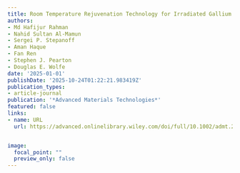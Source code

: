 ```yaml
---
title: Room Temperature Rejuvenation Technology for Irradiated Gallium Nitride Transistors
authors:
- Md Hafijur Rahman
- Nahid Sultan Al-Mamun
- Sergei P. Stepanoff
- Aman Haque
- Fan Ren
- Stephen J. Pearton
- Douglas E. Wolfe
date: '2025-01-01'
publishDate: '2025-10-24T01:22:21.983419Z'
publication_types:
- article-journal
publication: '*Advanced Materials Technologies*'
featured: false
links:
- name: URL
  url: https://advanced.onlinelibrary.wiley.com/doi/full/10.1002/admt.202500874


image:
  focal_point: ""
  preview_only: false
---
```

